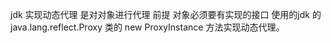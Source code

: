 jdk  实现动态代理  是对对象进行代理
前提 对象必须要有实现的接口
使用的jdk 的 java.lang.reflect.Proxy 类的 new ProxyInstance 方法实现动态代理。



      
    